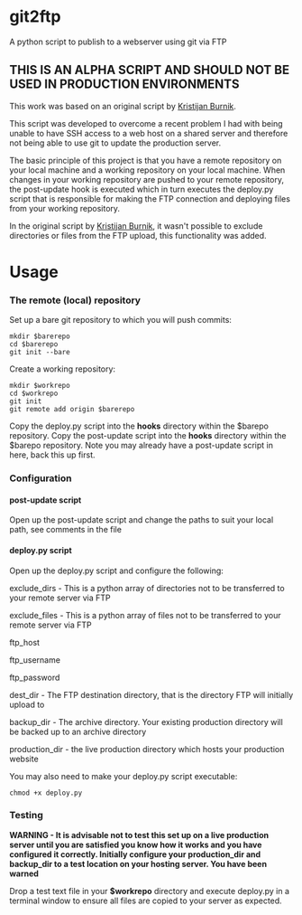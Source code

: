 # git2ftp
A python script to publish to a webserver using git via FTP

## THIS IS AN ALPHA SCRIPT AND SHOULD NOT BE USED IN PRODUCTION ENVIRONMENTS ##

This work was based on an original script by [Kristijan Burnik](https://invision-web.net/web/deploying-to-production-via-ftp-with-git-hooks/).

This script was developed to overcome a recent problem I had with being unable to have SSH access to a web host on a shared server and therefore not being able to use git to update the production server.

The basic principle of this project is that you have a remote repository on your local machine and a working repository on your local machine. When changes in your working repository are pushed to your remote repository, the post-update hook is executed which in turn executes the deploy.py script that is responsible for making the FTP connection and deploying files from your working repository.

In the original script by [Kristijan Burnik](https://invision-web.net/web/deploying-to-production-via-ftp-with-git-hooks/), it wasn't possible to exclude directories or files from the FTP upload, this functionality was added.

# Usage
### The remote (local) repository
Set up a bare git repository to which you will push commits:

```
mkdir $barerepo
cd $barerepo
git init --bare
```
Create a working repository:
```
mkdir $workrepo
cd $workrepo
git init
git remote add origin $barerepo
```
Copy the deploy.py script into the **hooks** directory within the $barepo repository.
Copy the post-update script into the **hooks** directory within the $barepo repository. Note you may already have a post-update script in here, back this up first.

### Configuration
#### post-update script
Open up the post-update script and change the paths to suit your local path, see comments in the file

#### deploy.py script
Open up the deploy.py script and configure the following:

exclude_dirs - This is a python array of directories not to be transferred to your remote server via FTP

exclude_files - This is a python array of files not to be transferred to your remote server via FTP

ftp_host

ftp_username

ftp_password

dest_dir - The FTP destination directory, that is the directory FTP will initially upload to

backup_dir - The archive directory. Your existing production directory will be backed up to an archive directory

production_dir - the live production directory which hosts your production website


You may also need to make your deploy.py script executable:
```
chmod +x deploy.py
```
### Testing
**WARNING - It is advisable not to test this set up on a live production server until you are satisfied you know how it works and you have configured it correctly. 
Initially configure your production_dir and backup_dir to a test location on your hosting server. You have been warned**

Drop a test text file in your **$workrepo** directory and execute deploy.py in a terminal window to ensure all files are copied to your server as expected.


